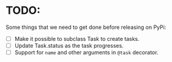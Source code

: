 # TODO:

Some things that we need to get done before releasing on PyPi:

- [ ] Make it possible to subclass Task to create tasks.
- [ ] Update Task.status as the task progresses.
- [ ] Support for `name` and other arguments in `@task` decorator.
